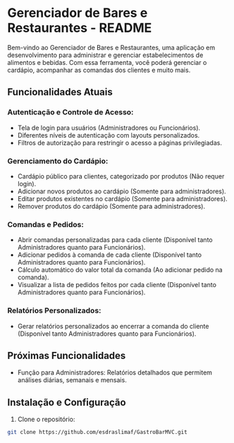 # Gerenciador de Bares e Restaurantes - README

Bem-vindo ao Gerenciador de Bares e Restaurantes, uma aplicação em desenvolvimento para administrar e gerenciar estabelecimentos de alimentos e bebidas. Com essa ferramenta, você poderá gerenciar o cardápio, acompanhar as comandas dos clientes e muito mais.

## Funcionalidades Atuais
### Autenticação e Controle de Acesso:
- Tela de login para usuários (Administradores ou Funcionários).
- Diferentes níveis de autenticação com layouts personalizados.
- Filtros de autorização para restringir o acesso a páginas privilegiadas.

### Gerenciamento do Cardápio:
- Cardápio público para clientes, categorizado por produtos (Não requer login).
- Adicionar novos produtos ao cardápio (Somente para administradores).
- Editar produtos existentes no cardápio (Somente para administradores).
- Remover produtos do cardápio (Somente para administradores).

### Comandas e Pedidos:
- Abrir comandas personalizadas para cada cliente (Disponível tanto Administradores quanto para Funcionários).
- Adicionar pedidos à comanda de cada cliente (Disponível tanto Administradores quanto para Funcionários).
- Cálculo automático do valor total da comanda (Ao adicionar pedido na comanda).
- Visualizar a lista de pedidos feitos por cada cliente (Disponível tanto Administradores quanto para Funcionários).

### Relatórios Personalizados:
- Gerar relatórios personalizados ao encerrar a comanda do cliente (Disponível tanto Administradores quanto para Funcionários).


## Próximas Funcionalidades
- Função para Administradores: Relatórios detalhados que permitem análises diárias, semanais e mensais.

## Instalação e Configuração

1. Clone o repositório:

```bash
git clone https://github.com/esdraslimaf/GastroBarMVC.git
```
